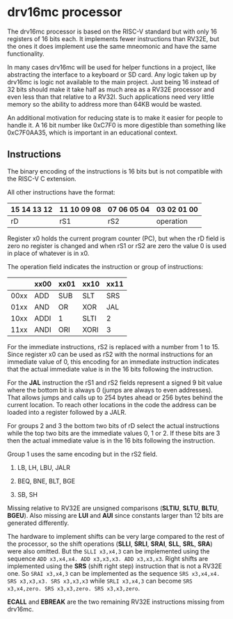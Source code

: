 # drv16mc processor

The drv16mc processor is based on the RISC-V standard but with only 16 registers
of 16 bits each. It implements fewer instructions than RV32E, but the ones it
does implement use the same mneomonic and have the same functionality.

In many cases drv16mc will be used for helper functions in a project, like
abstracting the interface to a keyboard or SD card. Any logic taken up by drv16mc
is logic not available to the main project. Just being 16 instead of 32 bits
should make it take half as much area as a RV32E processor and even less than
that relative to a RV32I. Such applications need very little memory so the
ability to address more than 64KB would be wasted.

An additional motivation for reducing state is to make it easier for people
to handle it. A 16 bit number like 0xC7F0 is more digestible than something
like 0xC7F0AA35, which is important in an educational context.

## Instructions

The binary encoding of the instructions is 16 bits but is not compatible with the
RISC-V C extension.

All other instructions have the format:

| 15 14 13 12 | 11 10 09 08 | 07 06 05 04 | 03 02 01 00 |
|-------------|-------------|-------------|-------------|
| rD | rS1 | rS2 | operation |

Register x0 holds the current program counter (PC), but when the rD field is
zero no register is changed and when rS1 or rS2 are zero the value 0 is used
in place of whatever is in x0.

The operation field indicates the instruction or group of instructions:

|      | xx00 | xx01 | xx10 | xx11 |
|------|------|------|------|------|
| 00xx | ADD  | SUB  | SLT  | SRS  |
| 01xx | AND  | OR   | XOR  | JAL  |
| 10xx | ADDI | 1    | SLTI | 2    |
| 11xx | ANDI | ORI  | XORI | 3    |

For the immediate instructions, rS2 is replaced with a number from 1 to 15. Since
register x0 can be used as rS2 with the normal instructions for an immediate value
of 0, this encoding for an immediate instruction indicates that the actual immediate
value is in the 16 bits following the instruction.

For the **JAL** instruction the rS1 and rS2 fields represent a signed 9 bit value
where the bottom bit is always 0 (jumps are always to even addresses). That allows
jumps and calls up to 254 bytes ahead or 256 bytes behind the current location. To
reach other locations in the code the address can be loaded into a register followed
by a JALR.

For groups 2 and 3 the bottom two bits of rD select the actual instructions while the
top two bits are the immediate values 0, 1 or 2. If these bits are 3 then the actual
immediate value is in the 16 bits following the instruction.

Group 1 uses the same encoding but in the rS2 field.

1) LB, LH, LBU, JALR

2) BEQ, BNE, BLT, BGE

3) SB, SH

Missing relative to RV32E are unsigned comparisons (**SLTIU**, **SLTU**,
**BLTU**, **BGEU**). Also missing are  **LUI** and **AUI** since constants larger than
12 bits are generated differently.

The hardware to implement shifts can be very large compared to the rest of the
processor, so the shift operations (**SLLI**, **SRLI**, **SRAI**,
**SLL**, **SRL**, **SRA**) were also omitted. But the `SLLI x3,x4,3` can be
implemented using the sequence `ADD x3,x4,x4. ADD x3,x3,x3. ADD x3,x3,x3`.
Right shifts are implemented using the **SRS** (shift right step) instruction
that is not a RV32E one. So `SRAI x3,x4,3` can be implemented as the sequence
`SRS x3,x4,x4. SRS x3,x3,x3. SRS x3,x3,x3` while `SRLI x3,x4,3` can become
`SRS x3,x4,zero. SRS x3,x3,zero. SRS x3,x3,zero`.

**ECALL** and **EBREAK** are the two remaining RV32E instructions missing from drv16mc.



